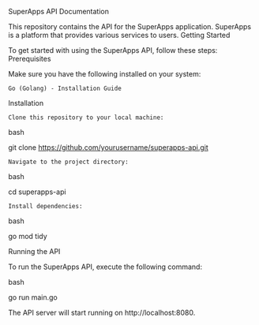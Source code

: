 SuperApps API Documentation

This repository contains the API for the SuperApps application. SuperApps is a platform that provides various services to users.
Getting Started

To get started with using the SuperApps API, follow these steps:
Prerequisites

Make sure you have the following installed on your system:

    Go (Golang) - Installation Guide

Installation

    Clone this repository to your local machine:

bash

git clone https://github.com/yourusername/superapps-api.git

    Navigate to the project directory:

bash

cd superapps-api

    Install dependencies:

bash

go mod tidy

Running the API

To run the SuperApps API, execute the following command:

bash

go run main.go

The API server will start running on http://localhost:8080.
